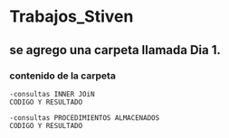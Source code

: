# Trabajos_Stiven

## se agrego una carpeta llamada Dia 1.

### contenido de la carpeta
```
-consultas INNER JOiN
CODIGO Y RESULTADO

-consultas PROCEDIMIENTOS ALMACENADOS
CODIGO Y RESULTADO
```
